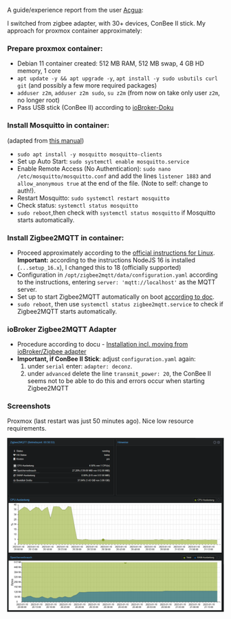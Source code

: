 A guide/experience report from the user [Acgua](https://github.com/Acgua):

I switched from zigbee adapter, with 30+ devices, ConBee II stick.
My approach for proxmox container approximately:

### Prepare proxmox container:

-   Debian 11 container created: 512 MB RAM, 512 MB swap, 4 GB HD memory, 1 core
-   `apt update -y && apt upgrade -y`, `apt install -y sudo usbutils curl git` (and possibly a few more required packages)
-   `adduser z2m`, `adduser z2m sudo`, `su z2m` (from now on take only user `z2m`, no longer root)
-   Pass USB stick (ConBee II) according to [ioBroker-Doku](https://github.com/ioBroker/ioBroker.docs/blob/master/docs/de/install/proxmox.md#proxmox---lxc-linux-containers---usb-ger%C3%A4te-durchreichen)

### Install Mosquitto in container:

(adapted from [this manual](https://randomnerdtutorials.com/how-to-install-mosquitto-broker-on-raspberry-pi/))

-   `sudo apt install -y mosquitto mosquitto-clients`
-   Set up Auto Start: `sudo systemctl enable mosquitto.service`
-   Enable Remote Access (No Authentication): `sudo nano /etc/mosquitto/mosquitto.conf` and add the lines `listener 1883` and `allow_anonymous true` at the end of the file. (Note to self: change to auth!).
-   Restart Mosquitto: `sudo systemctl restart mosquitto`
-   Check status: `systemctl status mosquitto`
-   `sudo reboot`,then check with `systemctl status mosquitto` if Mosquitto starts automatically.

### Install Zigbee2MQTT in container:

-   Proceed approximately according to the [official instructions for Linux](https://www.zigbee2mqtt.io/guide/installation/01_linux.html). **Important:** according to the instructions NodeJS 16 is installed (`...setup_16.x`), I changed this to 18 (officially supported)
-   Configuration in `/opt/zigbee2mqtt/data/configuration.yaml` according to the instructions, entering `server: 'mqtt://localhost'` as the MQTT server.
-   Set up to start Zigbee2MQTT automatically on boot [according to doc](https://www.zigbee2mqtt.io/guide/installation/01_linux.html#optional-running-as-a-daemon-with-systemctl).
-   `sudo reboot`, then use `systemctl status zigbee2mqtt.service` to check if Zigbee2MQTT starts automatically.

### ioBroker Zigbee2MQTT Adapter

-   Procedure according to docu - [Installation incl. moving from ioBroker/Zigbee adapter](https://github.com/o0shojo0o/ioBroker.zigbee2mqtt/blob/main/docs/EN/EN_get-started_move.md)
-   **Important, if ConBee II Stick**: adjust `configuration.yaml` again:
    1. under `serial` enter: `adapter: deconz`.
    2. under `advanced` delete the line `transmit_power: 20`, the ConBee II seems not to be able to do this and errors occur when starting Zigbee2MQTT

### Screenshots

Proxmox (last restart was just 50 minutes ago). Nice low resource requirements.

![Proxmox Container Perfomence](../img/ProxmoxContainerPerfomence.png)
